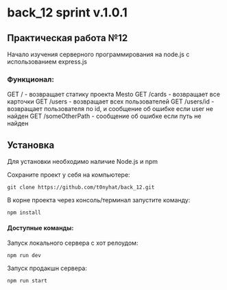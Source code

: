 # back_12 sprint v.1.0.1

## Практическая работа №12

  Начало изучения серверного программирования на node.js с использованием express.js
  
### Функционал:
GET / - возвращает статику проекта Mesto
GET /cards - возвращает все карточки
GET /users - возвращает всех пользователей
GET /users/id - возвращает пользователя по id, и сообщение об ошибке если user не найден
GET /someOtherPath - сообщение об ошибке если путь не найден

## Установка

Для установки необходимо наличие Node.js и npm

Сохраните проект у себя на компьютере:
```
git clone https://github.com/t0nyhat/back_12.git
```

В корне проекта через консоль/терминал запустите команду:
``` 
npm install
```

#### Доступные команды:  
Запуск локального сервера с хот релоудом:  
```
npm run dev
```  
Запуск продакшн сервера:  
```
npm run start
```

